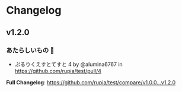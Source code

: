 # Changelog

## v1.2.0

### あたらしいもの 🎉

- ぷるりくえすとてすと 4 by @alumina6767 in https://github.com/rupia/test/pull/4

**Full Changelog**: https://github.com/rupia/test/compare/v1.0.0...v1.2.0
